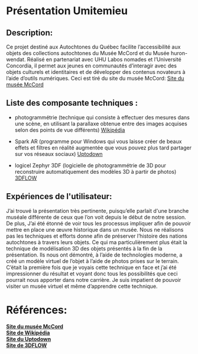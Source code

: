 
# Présentation Umitemieu 
## Description:

Ce projet destiné aux Autochtones du Québec facilite l’accessibilité aux objets des collections autochtones du Musée McCord et du Musée huron-wendat. Réalisé en partenariat avec UHU Labos nomades et l’Université Concordia, il permet aux jeunes en communautés d’interagir avec des objets culturels et identitaires et de développer des contenus novateurs à l’aide d’outils numériques.
Ceci est tiré du site du musée McCord: [Site du musée McCord](https://www.musee-mccord.qc.ca/fr/blogue/umitemieu-hologrammes-collections-nomades/)



##  Liste des composante techniques :

* photogrammétrie (technique qui consiste à effectuer des mesures dans une scène, en utilisant la parallaxe obtenue entre des images acquises selon des points de vue différents) [Wikipédia](https://fr.wikipedia.org/wiki/Photogramm%C3%A9trie)

* Spark AR (programme pour Windows qui vous laisse créer de beaux effets et filtres en réalité augmentée que vous pouvez plus tard partager sur vos réseaux sociaux)  [Uptodown](https://spark-ar-studio.fr.uptodown.com/windows)

* logicel Zephyr 3DF (logicielle de photogrammétrie de 3D pour reconstruire automatiquement des modèles 3D à partir de photos) [3DFLOW](https://www.3dflow.net/3df-zephyr-photogrammetry-software/)




## Expériences de l'utilisateur:
J’ai trouvé la présentation très pertinente, puisqu’elle parlait d'une branche muséale différente de ceux que l’on voit depuis le début de notre session. De plus,
J’ai été étonné de voir tous les processus impliquer afin de pouvoir mettre en place une œuvre historique dans un musée. Nous ne réalisons pas les techniques et efforts donne afin de préserver l’histoire des nations autochtones à travers leurs objets. Ce qui ma particulièrement plus était la technique de modélisation 3D des objets présentés à la fin de la présentation. Ils nous ont démontré, à l’aide de technologies moderne, a créé un modèle virtuel de l’objet à l’aide de photos prises sur le terrain. C’était la première fois que je voyais cette technique en face et j’ai été impressionner du résultat et voyant donc tous les possibilités que ceci pourrait nous apporter dans notre carrière. Je suis impatient de pouvoir visiter un musée virtuel et même d’apprendre cette technique.

# Références:
**[Site du musée McCord](https://www.musee-mccord.qc.ca/fr/blogue/umitemieu-hologrammes-collections-nomades/)**
<br>
**[Site de Wikipédia](https://fr.wikipedia.org/wiki/Photogramm%C3%A9trie)**
<br>
**[Site du Uptodown](https://spark-ar-studio.fr.uptodown.com/windows)**
<br>
**[Site de 3DFLOW](https://www.3dflow.net/3df-zephyr-photogrammetry-software/)**


